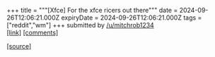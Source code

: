 +++
title = """[Xfce] For the xfce ricers out there"""
date = 2024-09-26T12:06:21.000Z
expiryDate = 2024-09-26T12:06:21.000Z
tags = ["reddit","wm"]
+++
submitted by [/u/mitchrob1234](https://www.reddit.com/user/mitchrob1234)  
[\[link\]](/r/xfce/comments/1fkci33/for_the_ricers_out_there/) [\[comments\]](https://www.reddit.com/r/unixporn/comments/1fpujzf/xfce_for_the_xfce_ricers_out_there/)

[[source]](https://www.reddit.com/r/unixporn/comments/1fpujzf/xfce_for_the_xfce_ricers_out_there/)
